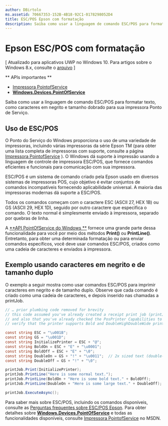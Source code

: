```yaml
---
author: DBirtolo
ms.assetid: 70667353-152B-4B18-92C1-0178298052D4
title: ESC/POS Epson com formatação
description: Saiba como usar a linguagem de comando ESC/POS para formatar texto, como caracteres em negrito e tamanho dobrado para sua impressora Ponto de Serviço.
---
```

# Epson ESC/POS com formatação

\[ Atualizado para aplicativos UWP no Windows 10. Para artigos sobre o Windows 8.x, consulte o [arquivo](http://go.microsoft.com/fwlink/p/?linkid=619132) \]

** APIs importantes **

-   [Impressora PointofService](https://msdn.microsoft.com/library/windows/apps/Mt426652)
-   [**Windows.Devices.PointOfService**](https://msdn.microsoft.com/library/windows/apps/Dn298071)

Saiba como usar a linguagem de comando ESC/POS para formatar texto, como caracteres em negrito e tamanho dobrado para sua impressora Ponto de Serviço.

## Uso de ESC/POS

O Ponto do Serviço do Windows proporciona o uso de uma variedade de impressoras, incluindo várias impressoras da série Epson TM (para obter uma lista completa de impressoras com suporte, consulte a página [Impressora PointofService](https://msdn.microsoft.com/library/windows/apps/Mt426652) ). O Windows dá suporte à impressão usando a linguagem de controle de impressora ESC/POS, que fornece comandos eficientes e funcionais para comunicação com sua impressora.

ESC/POS é um sistema de comando criado pela Epson usado em diversos sistemas de impressoras POS, cujo objetivo é evitar conjuntos de comandos incompatíveis fornecendo aplicabilidade universal. A maioria das impressoras modernas dá suporte a ESC/POS.

Todos os comandos começam com o caractere ESC (ASCII 27, HEX 1B) ou GS (ASCII 29, HEX 1D), seguido por outro caractere que especifica o comando. O texto normal é simplesmente enviado à impressora, separado por quebras de linha.

A [**API PointOfService do Windows **](https://msdn.microsoft.com/library/windows/apps/Dn298071) fornece uma grande parte dessa funcionalidade para você por meio dos métodos **Print()** ou **PrintLine()**. Entretanto, para obter uma determinada formatação ou para enviar comandos específicos, você deve usar comandos ESC/POS, criados como uma cadeia de caracteres e enviados à impressora.

## Exemplo usando caracteres em negrito e de tamanho duplo

O exemplo a seguir mostra como usar comandos ESC/POS para imprimir caracteres em negrito e de tamanho duplo. Observe que cada comando é criado como uma cadeia de caracteres, e depois inserido nas chamadas a printJob.

```csharp
// … prior plumbing code removed for brevity
// this code assumed you've already created a receipt print job (printJob)
// and also that you've already checked the PosPrinter Capabilities to 
// verify that the printer supports Bold and DoubleHighDoubleWide print modes

const string ESC = "\u001B";
const string GS = "\u001D";
const string InitializePrinter = ESC + "@";
const string BoldOn = ESC + "E" + "\u0001";
const string BoldOff = ESC + "E" + "\0";
const string DoubleOn = GS + "!" + "\u0011";  // 2x sized text (double-high + double-wide)
const string DoubleOff = GS + "!" + "\0";

printJob.Print(InitializePrinter);
printJob.PrintLine("Here is some normal text.");
printJob.PrintLine(BoldOn + "Here is some bold text." + BoldOff);
printJob.PrintLine(DoubleOn + "Here is some large text." + DoubleOff);

printJob.ExecuteAsync();
```

Para saber mais sobre ESC/POS, incluindo os comandos disponíveis, consulte as [Perguntas frequentes sobre ESC/POS Epson](http://content.epson.de/fileadmin/content/files/RSD/downloads/escpos.pdf). Para obter detalhes sobre [**Windows.Devices.PointOfService**](https://msdn.microsoft.com/library/windows/apps/Dn298071) e todas as funcionalidades disponíveis, consulte [Impressora PointofService](https://msdn.microsoft.com/library/windows/apps/Mt426652) no MSDN.




<!--HONumber=May16_HO2-->


